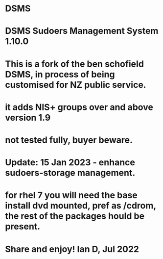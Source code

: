 # DSMS
# DSMS Sudoers Management System 1.10.0
# This is a fork of the ben schofield DSMS, in process of being customised for NZ public service.
# it adds NIS+ groups over and above version 1.9
# not tested fully, buyer beware.
#
# Update: 15 Jan 2023 - enhance sudoers-storage management.
#
# for rhel 7 you will need the base install dvd mounted, pref as /cdrom, the rest of the packages hould be present.
# Share and enjoy! Ian D, Jul 2022
